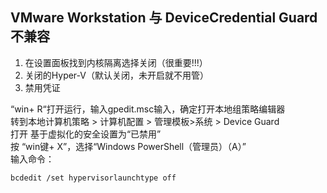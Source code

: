 ## VMware Workstation 与 DeviceCredential Guard 不兼容

1. 在设置面板找到内核隔离选择关闭（很重要!!!）  
2. 关闭的Hyper-V（默认关闭，未开启就不用管）  
3. 禁用凭证  

“win+ R“打开运行，输入gpedit.msc输入，确定打开本地组策略编辑器  
转到本地计算机策略 > 计算机配置 > 管理模板>系统 > Device Guard  
打开 基于虚拟化的安全设置为“已禁用”  
按 “win键+ X”，选择“Windows PowerShell（管理员）（A）”  
输入命令：  
```shell
bcdedit /set hypervisorlaunchtype off
```